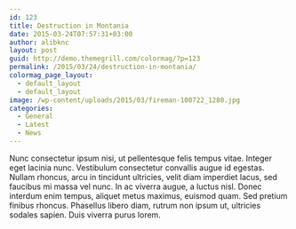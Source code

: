 ```yaml
---
id: 123
title: Destruction in Montania
date: 2015-03-24T07:57:31+03:00
author: alibknc
layout: post
guid: http://demo.themegrill.com/colormag/?p=123
permalink: /2015/03/24/destruction-in-montania/
colormag_page_layout:
  - default_layout
  - default_layout
image: /wp-content/uploads/2015/03/fireman-100722_1280.jpg
categories:
  - General
  - Latest
  - News
---
```

Nunc consectetur ipsum nisi, ut pellentesque felis tempus vitae. Integer eget lacinia nunc. Vestibulum consectetur convallis augue id egestas. Nullam rhoncus, arcu in tincidunt ultricies, velit diam imperdiet lacus, sed faucibus mi massa vel nunc. In ac viverra augue, a luctus nisl. Donec interdum enim tempus, aliquet metus maximus, euismod quam. Sed pretium finibus rhoncus. Phasellus libero diam, rutrum non ipsum ut, ultricies sodales sapien. Duis viverra purus lorem.